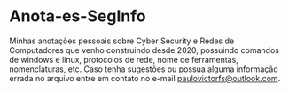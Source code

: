 # Anota-es-SegInfo
Minhas anotações pessoais sobre Cyber Security e Redes de Computadores que venho construindo desde 2020, possuindo comandos de windows e linux, protocolos de rede, nome de ferramentas, nomenclaturas, etc.  Caso tenha sugestões ou possua alguma informação errada no arquivo entre em contato no e-mail paulovictorfs@outlook.com.
